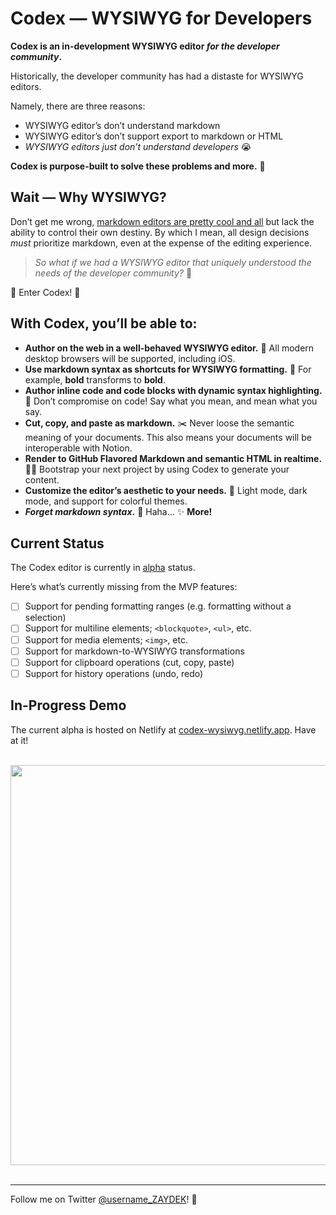 # Codex — WYSIWYG for Developers

**Codex is an in-development WYSIWYG editor _for the developer community_.**

Historically, the developer community has had a distaste for WYSIWYG editors.

Namely, there are three reasons:
- WYSIWYG editor’s don’t understand markdown
- WYSIWYG editor’s don’t support export to markdown or HTML
- _WYSIWYG editors just don’t understand developers_ 😭

**Codex is purpose-built to solve these problems and more.** 🌈

## Wait — Why WYSIWYG?

Don’t get me wrong, [markdown editors are pretty cool and all](https://editor-v2-arch.netlify.app) but lack the ability to control their own destiny. By which I mean, all design decisions *must* prioritize markdown, even at the expense of the editing experience.

> _So what if we had a WYSIWYG editor that uniquely understood the needs of the developer community?_ 🤔

🥁 Enter Codex! 🥁

## With Codex, you’ll be able to:

- **Author on the web in a well-behaved WYSIWYG editor.** 🙌
	All modern desktop browsers will be supported, including iOS.
- **Use markdown syntax as shortcuts for WYSIWYG formatting.** 🧠
	For example, **bold** transforms to <strong>bold</strong>.
- **Author inline code and code blocks with dynamic syntax highlighting.** 👾
	Don’t compromise on code! Say what you mean, and mean what you say.
- **Cut, copy, and paste as markdown.** ✂️
	Never loose the semantic meaning of your documents. This also means your documents will be interoperable with Notion.
- **Render to GitHub Flavored Markdown and semantic HTML in realtime.** 👩‍💻
	Bootstrap your next project by using Codex to generate your content.
- **Customize the editor’s aesthetic to your needs.** 🧐
	Light mode, dark mode, and support for colorful themes.
- **_Forget markdown syntax_.** 🤪
	Haha…
✨ **More!**

## Current Status

The Codex editor is currently in <u>alpha</u> status.

Here’s what’s currently missing from the MVP features:

- [ ] Support for pending formatting ranges (e.g. formatting without a selection)
- [ ] Support for multiline elements; `<blockquote>`, `<ul>`, etc.
- [ ] Support for media elements; `<img>`, etc.
- [ ] Support for markdown-to-WYSIWYG transformations
- [ ] Support for clipboard operations (cut, copy, paste)
- [ ] Support for history operations (undo, redo)

## In-Progress Demo

The current alpha is hosted on Netlify at [codex-wysiwyg.netlify.app](https://codex-wysiwyg.netlify.app). Have at it!

<br>
<div align="center">
	<a href="https://codex-wysiwyg.netlify.app">
		<img src="https://i.ibb.co/kBT0qL3/Screen-Shot-2020-08-12-at-4-01-03-PM.png" width="640">
	</a>
</div>
<br>

<!-- [![](https://i.ibb.co/kBT0qL3/Screen-Shot-2020-08-12-at-4-01-03-PM.png)](http://codex-wysiwyg.netlify.app) -->

---

Follow me on Twitter [@username_ZAYDEK](https://twitter.com/username_ZAYDEK)! 🖖
